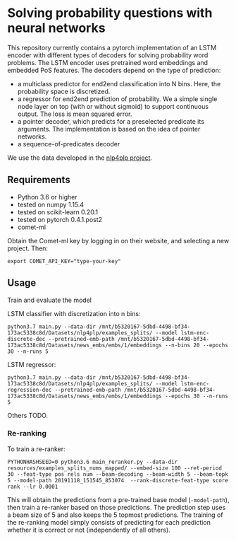 # Solving probability questions with neural networks 
This repository currently contains a pytorch implementation of an LSTM encoder with different types of decoders for solving probability word problems.
The LSTM encoder uses pretrained word embeddings and embedded PoS features.
The decoders depend on the type of prediction:
- a multiclass predictor for end2end classification into N bins. Here, the probability space is discretized.
- a regressor for end2end prediction of probability. We a simple single node layer on top (with or without sigmoid) to support continuous output. The loss is mean squared error.
- a pointer decoder, which predicts for a preselected predicate its arguments. The implementation is based on the idea of pointer networks.
- a sequence-of-predicates decoder

We use the data developed in the [nlp4plp project](https://dtai.cs.kuleuven.be/problog/natural_language).

## Requirements
- Python 3.6 or higher
- tested on numpy 1.15.4
- tested on scikit-learn 0.20.1
- tested on pytorch 0.4.1.post2
- comet-ml

Obtain the Comet-ml key by logging in on their website, and selecting a new project. Then:
```
export COMET_API_KEY="type-your-key"
```
## Usage
Train and evaluate the model

LSTM classifier with discretization into n bins:

```
python3.7 main.py --data-dir /mnt/b5320167-5dbd-4498-bf34-173ac5338c8d/Datasets/nlp4plp/examples_splits/ --model lstm-enc-discrete-dec --pretrained-emb-path /mnt/b5320167-5dbd-4498-bf34-173ac5338c8d/Datasets/news_embs/embs/1/embeddings --n-bins 20 --epochs 30 --n-runs 5
```

LSTM regressor:

```
python3.7 main.py --data-dir /mnt/b5320167-5dbd-4498-bf34-173ac5338c8d/Datasets/nlp4plp/examples_splits/ --model lstm-enc-regression-dec --pretrained-emb-path /mnt/b5320167-5dbd-4498-bf34-173ac5338c8d/Datasets/news_embs/embs/1/embeddings --epochs 30 --n-runs 5
```

Others TODO.

### Re-ranking
To train a re-ranker:
```
PYTHONHASHSEED=0 python3.6 main_reranker.py --data-dir resources/examples_splits_nums_mapped/ --embed-size 100 --ret-period 30 --feat-type pos rels num --beam-decoding --beam-width 5 --beam-topk 5 --model-path 20191118_151545_853074  --rank-discrete-feat-type score rank --lr 0.0001
```

This will obtain the predictions from a pre-trained base model (`-model-path`), then train a re-ranker based on those predictions. The prediction step uses a beam size of 5 and also keeps the 5 topmost predictions. The training of the re-ranking model simply consists of predicting for each prediction whether it is correct or not (independently of all others).   